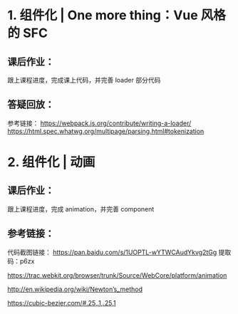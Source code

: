 # 1. 组件化 | One more thing：Vue 风格的 SFC
## 课后作业：
跟上课程进度，完成课上代码，并完善 loader 部分代码
## 答疑回放：
参考链接：
https://webpack.js.org/contribute/writing-a-loader/
https://html.spec.whatwg.org/multipage/parsing.html#tokenization

# 2. 组件化 | 动画
## 课后作业：
跟上课程进度，完成 animation，并完善 component
## 参考链接：
代码截图链接： https://pan.baidu.com/s/1UOPTL-wYTWCAudYkvg2tGg
提取码：p6zx

https://trac.webkit.org/browser/trunk/Source/WebCore/platform/animation

http://en.wikipedia.org/wiki/Newton’s_method

https://cubic-bezier.com/#.25,.1,.25,1